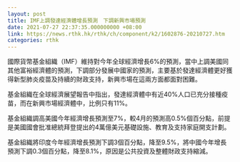 ```yaml
---
layout: post
title: IMF上調發達經濟體增長預測　下調新興市場預測
date: 2021-07-27 22:37:35.000000000 +08:00
link: https://news.rthk.hk/rthk/ch/component/k2/1602876-20210727.htm
categories: rthk
---
```


國際貨幣基金組織（IMF）維持對今年全球經濟增長6%的預測，當中上調美國同其他富裕經濟體的預測，下調部分發展中國家的預測，主要基於發達經濟體更好獲得新型肺炎疫苗及持續的財政支持，新興市場在這兩方面都面對困難。

基金組織在全球經濟展望報告中指出，發達經濟體中有近40%人口已充分接種疫苗，而在新興市場經濟體中，比例只有11%。

基金組織調高美國今年經濟增長預測至7%，較4月的預測高0.5%個百分點，前提是美國國會批准總統拜登提出的4萬億美元基礎設施、教育及支持家庭開支計劃。

基金組織將印度今年經濟增長預測下調3個百分點，降至9.5%，將中國今年增長預測下調0.3個百分點，降至8.1%，原因是公共投資及整體財政支持縮減。

